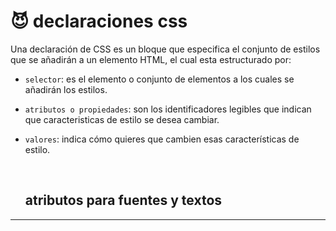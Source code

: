 # :smiling_imp: declaraciones css

Una declaración de CSS es un bloque que especifica el conjunto de estilos que se añadirán a un elemento HTML, el cual esta estructurado por: 
<br>

* `selector`:  es el elemento o conjunto de elementos a los cuales se añadirán los estilos.
  
* `atributos o propiedades`: son los identificadores legibles que indican que caracteristicas de estilo se desea cambiar.
  
* `valores`:  indica cómo quieres que cambien esas características de estilo.

  <br>
  
  ## atributos para fuentes y textos

 ***
 
  
